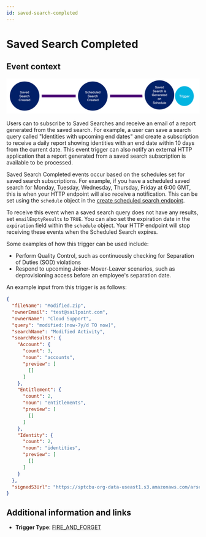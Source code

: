 ```yaml
---
id: saved-search-completed
---
```


# Saved Search Completed

## Event context

![Flow](./img/saved-search-path.png)

Users can to subscribe to Saved Searches and receive an email of a report generated from the saved search. For example, a user can save a search query called "Identities with upcoming end dates" and create a subscription to receive a daily report showing identities with an end date within 10 days from the current date. This event trigger can also notify an external HTTP application that a report generated from a saved search subscription is available to be processed.

Saved Search Completed events occur based on the schedules set for saved search subscriptions. For example, if you have a scheduled saved search for Monday, Tuesday, Wednesday, Thursday, Friday at 6:00 GMT, this is when your HTTP endpoint will also receive a notification. This can be set using the `schedule` object in the [create scheduled search endpoint](/idn/api/v3/scheduled-search-create).

To receive this event when a saved search query does not have any results, set `emailEmptyResults` to `TRUE`.  You can also set the expiration date in the `expiration` field within the `schedule` object. Your HTTP endpoint will stop receiving these events when the Scheduled Search expires.

Some examples of how this trigger can be used include:

- Perform Quality Control, such as continuously checking for Separation of Duties (SOD) violations
- Respond to upcoming Joiner-Mover-Leaver scenarios, such as deprovisioning access before an employee's separation date.

An example input from this trigger is as follows:

```json
{
  "fileName": "Modified.zip",
  "ownerEmail": "test@sailpoint.com",
  "ownerName": "Cloud Support",
  "query": "modified:[now-7y/d TO now]",
  "searchName": "Modified Activity",
  "searchResults": {
    "Account": {
      "count": 3,
      "noun": "accounts",
      "preview": [
        []
      ]
    },
    "Entitlement": {
      "count": 2,
      "noun": "entitlements",
      "preview": [
        []
      ]
    },
    "Identity": {
      "count": 2,
      "noun": "identities",
      "preview": [
        []
      ]
    }
  },
  "signedS3Url": "https://sptcbu-org-data-useast1.s3.amazonaws.com/arsenal-john/reports/Events%20Export.2020-05-06%2018%2759%20GMT.3e580592-86e4-4953-8aea-49e6ef20a086.zip?X-Amz-Algorithm=AWS4-HMAC-SHA256&X-Amz-Date=20200506T185919Z&X-Amz-SignedHeaders=host&X-Amz-Expires=899&X-Amz-Credential=AKIAV5E54XOGTS4Q4L7A%2F20200506%2Fus-east-1%2Fs3%2Faws4_request&X-Amz-Signature=2e732bb97a12a1fd8a215613e3c31fcdae8ba1fb6a25916843ab5b51d2ddefbc"
}
```

## Additional information and links

- **Trigger Type**: [FIRE_AND_FORGET](../trigger-types.md#fire-and-forget)
 <!-- [Input schema](https://developer.sailpoint.com/apis/beta/#section/Saved-Search-Complete-Event-Trigger-Input) -->
